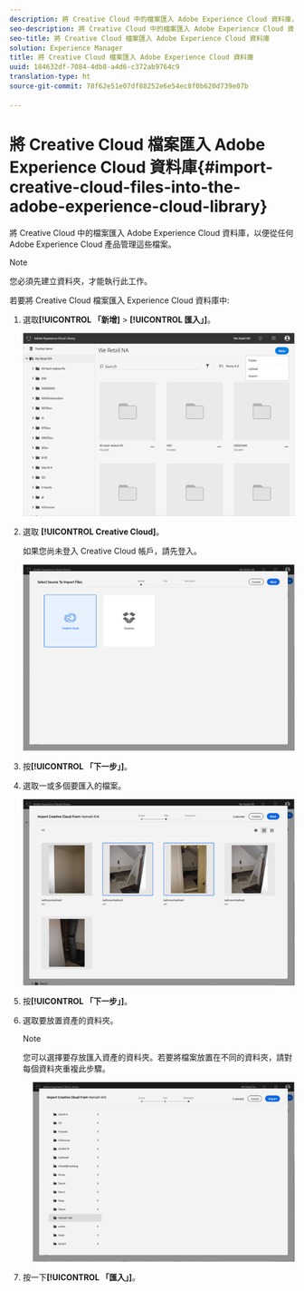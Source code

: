 ```yaml
---
description: 將 Creative Cloud 中的檔案匯入 Adobe Experience Cloud 資料庫，以便從任何 Adobe Experience Cloud 產品管理這些檔案。
seo-description: 將 Creative Cloud 中的檔案匯入 Adobe Experience Cloud 資料庫，以便從任何 Adobe Experience Cloud 產品管理這些檔案。
seo-title: 將 Creative Cloud 檔案匯入 Adobe Experience Cloud 資料庫
solution: Experience Manager
title: 將 Creative Cloud 檔案匯入 Adobe Experience Cloud 資料庫
uuid: 184632df-7084-4db8-a4d6-c372ab9764c9
translation-type: ht
source-git-commit: 78f62e51e07df88252e6e54ec8f0b620d739e07b

---
```



# 將 Creative Cloud 檔案匯入 Adobe Experience Cloud 資料庫{#import-creative-cloud-files-into-the-adobe-experience-cloud-library}

將 Creative Cloud 中的檔案匯入 Adobe Experience Cloud 資料庫，以便從任何 Adobe Experience Cloud 產品管理這些檔案。

>[!NOTE]
>
>您必須先建立資料夾，才能執行此工作。

若要將 Creative Cloud 檔案匯入 Experience Cloud 資料庫中:

1. 選取&#x200B;**[!UICONTROL 「新增]** &gt; **[!UICONTROL 匯入」]**。

   ![](assets/library_new_folder_upload.png)

1. 選取 **[!UICONTROL Creative Cloud]**。

   如果您尚未登入 Creative Cloud 帳戶，請先登入。

   ![](assets/library_import_cc.png)

1. 按&#x200B;**[!UICONTROL 「下一步」]**。
1. 選取一或多個要匯入的檔案。

   ![](assets/library_import_cc_assets_selected.png)

1. 按&#x200B;**[!UICONTROL 「下一步」]**。
1. 選取要放置資產的資料夾。

   >[!NOTE]
   >
   >您可以選擇要存放匯入資產的資料夾。若要將檔案放置在不同的資料夾，請對每個資料夾重複此步驟。

   ![](assets/library_import_cc_folder_select.png)

1. 按一下&#x200B;**[!UICONTROL 「匯入」]**。

